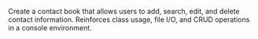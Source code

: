 Create a contact book that allows users to add, search, edit, and delete contact information. 
Reinforces class usage, file I/O, and CRUD operations in a console environment.
